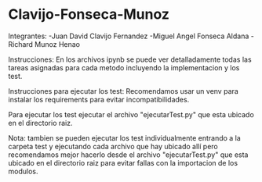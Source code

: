 # Clavijo-Fonseca-Munoz

Integrantes:
-Juan David Clavijo Fernandez
-Miguel Angel Fonseca Aldana
-Richard Munoz Henao

Instrucciones:
En los archivos ipynb se puede ver detalladamente todas las tareas asignadas para cada metodo incluyendo la implementacion y los test.

Instrucciones para ejecutar los test:
Recomendamos usar un venv para instalar los requirements para evitar incompatibilidades.

Para ejecutar los test ejecutar el archivo "ejecutarTest.py" que esta ubicado en el directorio raiz.

Nota:
tambien se pueden ejecutar los test individualmente entrando a la carpeta test y ejecutando cada archivo que hay ubicado allí pero recomendamos mejor hacerlo desde el archivo "ejecutarTest.py" que esta ubicado en el directorio raiz para evitar fallas con la importacion de los modulos.
